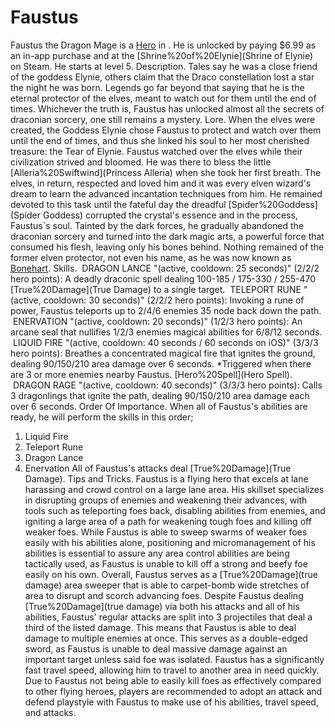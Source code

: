 # Faustus

Faustus the Dragon Mage is a [Hero](Hero) in . He is unlocked by paying $6.99 as an in-app purchase and at the [Shrine%20of%20Elynie](Shrine of Elynie) on Steam. He starts at level 5.
Description.
Tales say he was a close friend of the goddess Elynie, others claim that the Draco constellation lost a star the night he was born. Legends go far beyond that saying that he is the eternal protector of the elves, meant to watch out for them until the end of times. Whichever the truth is, Faustus has unlocked almost all the secrets of draconian sorcery, one still remains a mystery.
Lore.
When the elves were created, the Goddess Elynie chose Faustus to protect and watch over them until the end of times, and thus she linked his soul to her most cherished treasure: the Tear of Elynie.
Faustus watched over the elves while their civilization strived and bloomed. He was there to bless the little [Alleria%20Swiftwind](Princess Alleria) when she took her first breath. The elves, in return, respected and loved him and it was every elven wizard's dream to learn the advanced incantation techniques from him.
He remained devoted to this task until the fateful day the dreadful [Spider%20Goddess](Spider Goddess) corrupted the crystal's essence and in the process, Faustus`s soul. Tainted by the dark forces, he gradually abandoned the draconian sorcery and turned into the dark magic arts, a powerful force that consumed his flesh, leaving only his bones behind. Nothing remained of the former elven protector, not even his name, as he was now known as [Bonehart](Bonehart).
Skills.
 DRAGON LANCE "(active, cooldown: 25 seconds)" (2/2/2 hero points):
 A deadly draconic spell dealing 100-185 / 175-330 / 255-470 [True%20Damage](True Damage) to a single target.
 TELEPORT RUNE "(active, cooldown: 30 seconds)" (2/2/2 hero points):
 Invoking a rune of power, Faustus teleports up to 2/4/6 enemies 35 node back down the path.
 ENERVATION "(active, cooldown: 20 seconds)" (1/2/3 hero points):
 An arcane seal that nullifies 1/2/3 enemies magical abilities for 6/8/12 seconds.
 LIQUID FIRE "(active, cooldown: 40 seconds / 60 seconds on iOS)" (3/3/3 hero points):
 Breathes a concentrated magical fire that ignites the ground, dealing 90/150/210 area damage over 6 seconds.
 *Triggered when there are 3 or more enemies nearby Faustus.
[Hero%20Spell](Hero Spell).
 DRAGON RAGE "(active, cooldown: 40 seconds)" (3/3/3 hero points):
 Calls 3 dragonlings that ignite the path, dealing 90/150/210 area damage each over 6 seconds.
Order Of Importance.
When all of Faustus's abilities are ready, he will perform the skills in this order;
1) Liquid Fire
2) Teleport Rune
3) Dragon Lance
4) Enervation
 All of Faustus's attacks deal [True%20Damage](True Damage).
Tips and Tricks.
Faustus is a flying hero that excels at lane harassing and crowd control on a large lane area. His skillset specializes in disrupting groups of enemies and weakening their advances, with tools such as teleporting foes back, disabling abilities from enemies, and igniting a large area of a path for weakening tough foes and killing off weaker foes. While Faustus is able to sweep swarms of weaker foes easily with his abilities alone, positioning and micromanagement of his abilities is essential to assure any area control abilities are being tactically used, as Faustus is unable to kill off a strong and beefy foe easily on his own. Overall, Faustus serves as a [True%20Damage](true damage) area sweeper that is able to carpet-bomb wide stretches of area to disrupt and scorch advancing foes.
Despite Faustus dealing [True%20Damage](true damage) via both his attacks and all of his abilities, Faustus' regular attacks are split into 3 projectiles that deal a third of the listed damage. This means that Faustus is able to deal damage to multiple enemies at once. This serves as a double-edged sword, as Faustus is unable to deal massive damage against an important target unless said foe was isolated. 
Faustus has a significantly fast travel speed, allowing him to travel to another area in need quickly. Due to Faustus not being able to easily kill foes as effectively compared to other flying heroes, players are recommended to adopt an attack and defend playstyle with Faustus to make use of his abilities, travel speed, and attacks. 